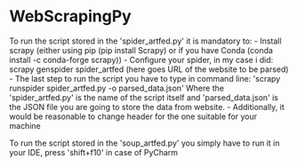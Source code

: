 # WebScrapingPy

To run the script stored in the 'spider_artfed.py' it is mandatory to:
    - Install scrapy (either using pip (pip install Scrapy) or if you have Conda (conda install -c conda-forge scrapy))
    - Configure your spider, in my case i did: scrapy genspider spider_artfed (here goes URL of the website to be parsed)
    - The last step to run the script you have to type in command line: 'scrapy runspider spider_artfed.py -o parsed_data.json'
    Where the 'spider_artfed.py' is the name of the script itself and 'parsed_data.json' is the JSON file you are going 
    to store the data from website.
    - Additionally, it would be reasonable to change header for the one suitable for your machine

To run the script stored in the 'soup_artfed.py' you simply have to run it in your IDE, press 'shift+f10' in case of PyCharm
